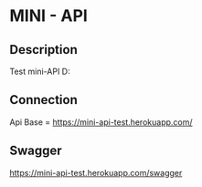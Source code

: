 # MINI - API

## Description
Test mini-API D:

## Сonnection
Api Base = https://mini-api-test.herokuapp.com/

## Swagger
https://mini-api-test.herokuapp.com/swagger
